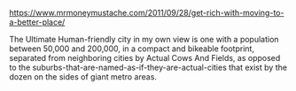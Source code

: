 https://www.mrmoneymustache.com/2011/09/28/get-rich-with-moving-to-a-better-place/

The Ultimate Human-friendly city in my own view is one with a population between 50,000 and 200,000, in a compact and bikeable footprint, separated from neighboring cities by Actual Cows And Fields, as opposed to the suburbs-that-are-named-as-if-they-are-actual-cities that exist by the dozen on the sides of giant metro areas.